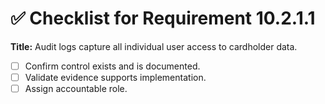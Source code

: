 # ✅ Checklist for Requirement 10.2.1.1

**Title:** Audit logs capture all individual user access to cardholder data.

- [ ] Confirm control exists and is documented.
- [ ] Validate evidence supports implementation.
- [ ] Assign accountable role.
